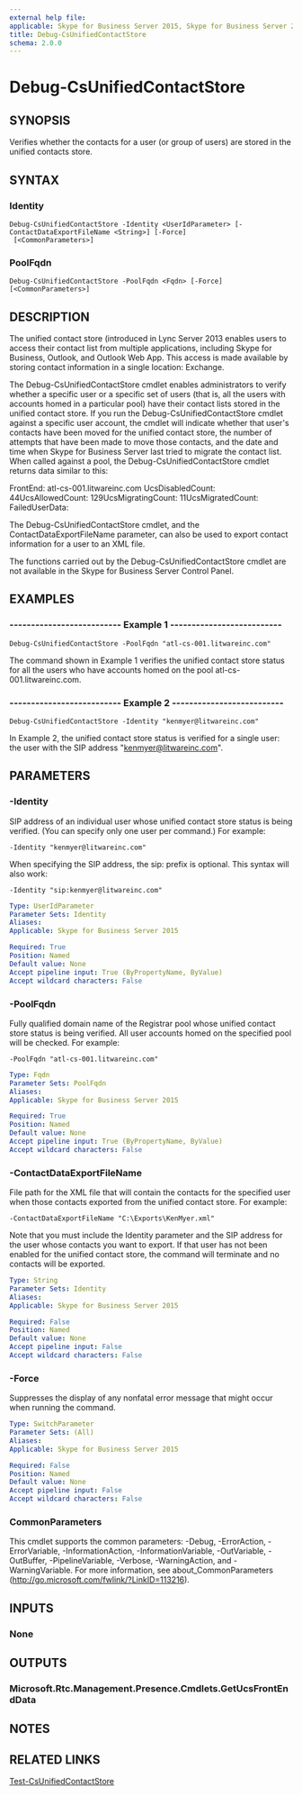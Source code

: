 ```yaml
---
external help file: 
applicable: Skype for Business Server 2015, Skype for Business Server 2019
title: Debug-CsUnifiedContactStore
schema: 2.0.0
---
```


# Debug-CsUnifiedContactStore

## SYNOPSIS
Verifies whether the contacts for a user (or group of users) are stored in the unified contacts store.

## SYNTAX

### Identity
```
Debug-CsUnifiedContactStore -Identity <UserIdParameter> [-ContactDataExportFileName <String>] [-Force]
 [<CommonParameters>]
```

### PoolFqdn
```
Debug-CsUnifiedContactStore -PoolFqdn <Fqdn> [-Force] [<CommonParameters>]
```

## DESCRIPTION
The unified contact store (introduced in Lync Server 2013 enables users to access their contact list from multiple applications, including Skype for Business, Outlook, and Outlook Web App.
This access is made available by storing contact information in a single location: Exchange.

The Debug-CsUnifiedContactStore cmdlet enables administrators to verify whether a specific user or a specific set of users (that is, all the users with accounts homed in a particular pool) have their contact lists stored in the unified contact store.
If you run the Debug-CsUnifiedContactStore cmdlet against a specific user account, the cmdlet will indicate whether that user's contacts have been moved for the unified contact store, the number of attempts that have been made to move those contacts, and the date and time when Skype for Business Server last tried to migrate the contact list.
When called against a pool, the Debug-CsUnifiedContactStore cmdlet returns data similar to this:

FrontEnd: atl-cs-001.litwareinc.com UcsDisabledCount: 44UcsAllowedCount: 129UcsMigratingCount: 11UcsMigratedCount: FailedUserData:

The Debug-CsUnifiedContactStore cmdlet, and the ContactDataExportFileName parameter, can also be used to export contact information for a user to an XML file.

The functions carried out by the Debug-CsUnifiedContactStore cmdlet are not available in the Skype for Business Server Control Panel.

## EXAMPLES

### -------------------------- Example 1 --------------------------
```
Debug-CsUnifiedContactStore -PoolFqdn "atl-cs-001.litwareinc.com"
```

The command shown in Example 1 verifies the unified contact store status for all the users who have accounts homed on the pool atl-cs-001.litwareinc.com.

### -------------------------- Example 2 --------------------------
```
Debug-CsUnifiedContactStore -Identity "kenmyer@litwareinc.com"
```

In Example 2, the unified contact store status is verified for a single user: the user with the SIP address "kenmyer@litwareinc.com".


## PARAMETERS

### -Identity
SIP address of an individual user whose unified contact store status is being verified.
(You can specify only one user per command.) For example:

`-Identity "kenmyer@litwareinc.com"`

When specifying the SIP address, the sip: prefix is optional.
This syntax will also work:

`-Identity "sip:kenmyer@litwareinc.com"`

```yaml
Type: UserIdParameter
Parameter Sets: Identity
Aliases: 
Applicable: Skype for Business Server 2015

Required: True
Position: Named
Default value: None
Accept pipeline input: True (ByPropertyName, ByValue)
Accept wildcard characters: False
```

### -PoolFqdn
Fully qualified domain name of the Registrar pool whose unified contact store status is being verified.
All user accounts homed on the specified pool will be checked.
For example:

`-PoolFqdn "atl-cs-001.litwareinc.com"`

```yaml
Type: Fqdn
Parameter Sets: PoolFqdn
Aliases: 
Applicable: Skype for Business Server 2015

Required: True
Position: Named
Default value: None
Accept pipeline input: True (ByPropertyName, ByValue)
Accept wildcard characters: False
```

### -ContactDataExportFileName
File path for the XML file that will contain the contacts for the specified user when those contacts exported from the unified contact store.
For example:

`-ContactDataExportFileName "C:\Exports\KenMyer.xml"`

Note that you must include the Identity parameter and the SIP address for the user whose contacts you want to export.
If that user has not been enabled for the unified contact store, the command will terminate and no contacts will be exported.

```yaml
Type: String
Parameter Sets: Identity
Aliases: 
Applicable: Skype for Business Server 2015

Required: False
Position: Named
Default value: None
Accept pipeline input: False
Accept wildcard characters: False
```

### -Force
Suppresses the display of any nonfatal error message that might occur when running the command.

```yaml
Type: SwitchParameter
Parameter Sets: (All)
Aliases: 
Applicable: Skype for Business Server 2015

Required: False
Position: Named
Default value: None
Accept pipeline input: False
Accept wildcard characters: False
```

### CommonParameters
This cmdlet supports the common parameters: -Debug, -ErrorAction, -ErrorVariable, -InformationAction, -InformationVariable, -OutVariable, -OutBuffer, -PipelineVariable, -Verbose, -WarningAction, and -WarningVariable. For more information, see about_CommonParameters (http://go.microsoft.com/fwlink/?LinkID=113216).

## INPUTS

### None

## OUTPUTS

### Microsoft.Rtc.Management.Presence.Cmdlets.GetUcsFrontEndData

## NOTES

## RELATED LINKS

[Test-CsUnifiedContactStore](Test-CsUnifiedContactStore.md)
